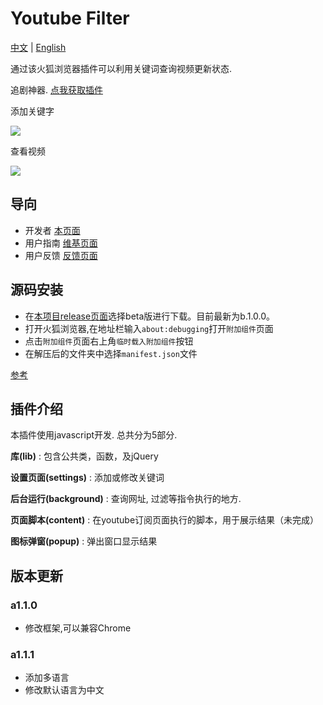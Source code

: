 # Youtube Filter
[中文](https://github.com/c4rO-0/YouTube-Filter/blob/master/README.md) | [English](https://github.com/c4rO-0/YouTube-Filter/blob/master/README_en.md)

通过该火狐浏览器插件可以利用关键词查询视频更新状态. 

追剧神器.
[点我获取插件](https://addons.mozilla.org/zh-CN/firefox/addon/youtube-filter-c4r/)

添加关键字

![](https://media.giphy.com/media/3ohs4dmQK9B9GCnNFC/giphy.gif)

查看视频

![](https://media.giphy.com/media/l4pTdjCrc7h0OxFPG/giphy.gif)

## 导向

- 开发者 [本页面](https://github.com/c4rO-0/YouTube-Filter)
- 用户指南 [维基页面](https://github.com/c4rO-0/YouTube-Filter/wiki/%E4%B8%BB%E9%A1%B5) 
- 用户反馈 [反馈页面](https://github.com/c4rO-0/YouTube-Filter/issues)

## 源码安装
- 在[本项目release页面](https://github.com/c4rO-0/YouTube-Filter/releases)选择beta版进行下载。目前最新为b.1.0.0。
- 打开火狐浏览器,在地址栏输入`about:debugging`打开`附加组件`页面
- 点击`附加组件`页面右上角`临时载入附加组件`按钮
- 在解压后的文件夹中选择`manifest.json`文件

[参考](https://youtu.be/cer9EUKegG4)

## 插件介绍
本插件使用javascript开发. 总共分为5部分.

**库(lib)** : 包含公共类，函数，及jQuery

**设置页面(settings)** : 添加或修改关键词

**后台运行(background)** : 查询网址, 过滤等指令执行的地方.

**页面脚本(content)** : 在youtube订阅页面执行的脚本，用于展示结果（未完成）

**图标弹窗(popup)** : 弹出窗口显示结果

## 版本更新

### a1.1.0 
- 修改框架,可以兼容Chrome

### a1.1.1
- 添加多语言
- 修改默认语言为中文

